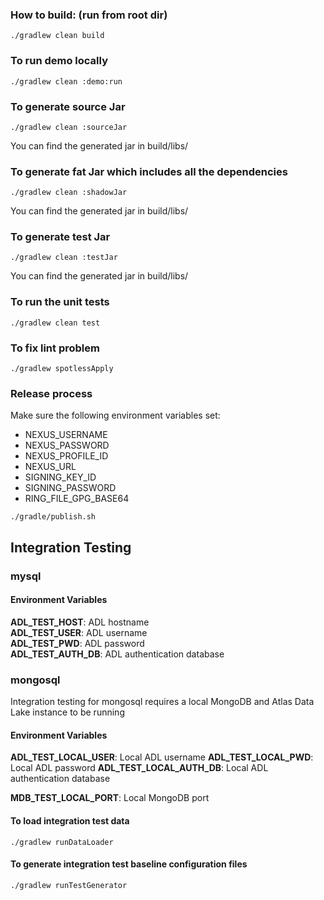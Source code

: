 ### How to build: (run from root dir)
```
./gradlew clean build
```
### To run demo locally
```
./gradlew clean :demo:run
```
### To generate source Jar
```
./gradlew clean :sourceJar  
```
You can find the generated jar in build/libs/
### To generate fat Jar which includes all the dependencies
```
./gradlew clean :shadowJar
```
You can find the generated jar in build/libs/
### To generate test Jar
```
./gradlew clean :testJar  
```
You can find the generated jar in build/libs/ 
### To run the unit tests
```
./gradlew clean test
```
### To fix lint problem
```
./gradlew spotlessApply
```
### Release process
Make sure the following environment variables set:
- NEXUS_USERNAME
- NEXUS_PASSWORD
- NEXUS_PROFILE_ID
- NEXUS_URL
- SIGNING_KEY_ID
- SIGNING_PASSWORD
- RING_FILE_GPG_BASE64

```
./gradle/publish.sh 
```

## Integration Testing
### mysql
#### Environment Variables
**ADL_TEST_HOST**: ADL hostname  
**ADL_TEST_USER**: ADL username  
**ADL_TEST_PWD**:  ADL password  
**ADL_TEST_AUTH_DB**: ADL authentication database
### mongosql
Integration testing for mongosql requires a local MongoDB and Atlas Data Lake instance to be running
#### Environment Variables
**ADL_TEST_LOCAL_USER**: Local ADL username
**ADL_TEST_LOCAL_PWD**: Local ADL password
**ADL_TEST_LOCAL_AUTH_DB**: Local ADL authentication database

**MDB_TEST_LOCAL_PORT**: Local MongoDB port
#### To load integration test data
```
./gradlew runDataLoader
```
#### To generate integration test baseline configuration files
```
./gradlew runTestGenerator  
```

